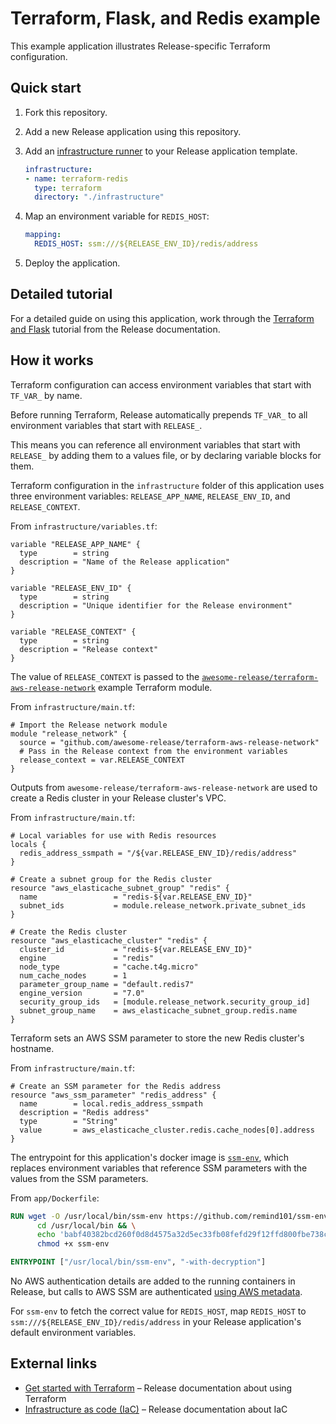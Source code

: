 # Terraform, Flask, and Redis example

This example application illustrates Release-specific Terraform configuration.

## Quick start

1.  Fork this repository.

2.  Add a new Release application using this repository.

3.  Add an [infrastructure runner](https://docs.releasehub.com/reference-documentation/application-settings/application-template/schema-definition#infrastructure) to your Release application template.
    ```yaml
    infrastructure:
    - name: terraform-redis
      type: terraform
      directory: "./infrastructure"
    ```

4.  Map an environment variable for `REDIS_HOST`:
    ```yaml
    mapping:
      REDIS_HOST: ssm:///${RELEASE_ENV_ID}/redis/address
    ```

5.  Deploy the application.

## Detailed tutorial

For a detailed guide on using this application, work through the [Terraform and Flask](https://docs.releasehub.com/guides-and-examples/common-setup-examples/terraform-flask-redis) tutorial from the Release documentation.

## How it works

Terraform configuration can access environment variables that start with `TF_VAR_` by name.

Before running Terraform, Release automatically prepends `TF_VAR_` to all environment variables that start with `RELEASE_`.

This means you can reference all environment variables that start with `RELEASE_` by adding them to a values file, or by declaring variable blocks for them.

Terraform configuration in the `infrastructure` folder of this application uses three environment variables: `RELEASE_APP_NAME`, `RELEASE_ENV_ID`, and `RELEASE_CONTEXT`.

From `infrastructure/variables.tf`:

```hcl
variable "RELEASE_APP_NAME" {
  type        = string
  description = "Name of the Release application"
}

variable "RELEASE_ENV_ID" {
  type        = string
  description = "Unique identifier for the Release environment"
}

variable "RELEASE_CONTEXT" {
  type        = string
  description = "Release context"
}
```

The value of `RELEASE_CONTEXT` is passed to the [`awesome-release/terraform-aws-release-network`](https://github.com/awesome-release/terraform-aws-release-network) example Terraform module.

From `infrastructure/main.tf`:

```hcl
# Import the Release network module
module "release_network" {
  source = "github.com/awesome-release/terraform-aws-release-network"
  # Pass in the Release context from the environment variables
  release_context = var.RELEASE_CONTEXT
}
```

Outputs from `awesome-release/terraform-aws-release-network` are used to create a Redis cluster in your Release cluster's VPC.

From `infrastructure/main.tf`:

```hcl
# Local variables for use with Redis resources
locals {
  redis_address_ssmpath = "/${var.RELEASE_ENV_ID}/redis/address"
}

# Create a subnet group for the Redis cluster
resource "aws_elasticache_subnet_group" "redis" {
  name                 = "redis-${var.RELEASE_ENV_ID}"
  subnet_ids           = module.release_network.private_subnet_ids
}

# Create the Redis cluster
resource "aws_elasticache_cluster" "redis" {
  cluster_id           = "redis-${var.RELEASE_ENV_ID}"
  engine               = "redis"
  node_type            = "cache.t4g.micro"
  num_cache_nodes      = 1
  parameter_group_name = "default.redis7"
  engine_version       = "7.0"
  security_group_ids   = [module.release_network.security_group_id]
  subnet_group_name    = aws_elasticache_subnet_group.redis.name
}
```

Terraform sets an AWS SSM parameter to store the new Redis cluster's hostname.

From `infrastructure/main.tf`:

```hcl
# Create an SSM parameter for the Redis address
resource "aws_ssm_parameter" "redis_address" {
  name        = local.redis_address_ssmpath
  description = "Redis address"
  type        = "String"
  value       = aws_elasticache_cluster.redis.cache_nodes[0].address
}
```

The entrypoint for this application's docker image is [`ssm-env`](https://github.com/remind101/ssm-env/), which replaces environment variables that reference SSM parameters with the values from the SSM parameters.

From `app/Dockerfile`:

```dockerfile
RUN wget -O /usr/local/bin/ssm-env https://github.com/remind101/ssm-env/releases/download/v0.0.5/ssm-env && \
      cd /usr/local/bin && \
      echo 'babf40382bcd260f0d8d4575a32d5ec33fb08fefd29f12ffd800fbe738c41021  ssm-env' | sha256sum -c && \
      chmod +x ssm-env

ENTRYPOINT ["/usr/local/bin/ssm-env", "-with-decryption"]
```

No AWS authentication details are added to the running containers in Release, but calls to AWS SSM are authenticated [using AWS metadata](https://docs.releasehub.com/integrations/integrations-overview/aws-integration/grant-access-to-aws-resources-s3-etc.-from-release#using-aws-metadata).

For `ssm-env` to fetch the correct value for `REDIS_HOST`, map `REDIS_HOST` to `ssm:///${RELEASE_ENV_ID}/redis/address` in your Release application's default environment variables.

## External links

- [Get started with Terraform](https://docs.releasehub.com/guides-and-examples/advanced-guides/infrastructure/terraform) – Release documentation about using Terraform
- [Infrastructure as code (IaC)](https://docs.releasehub.com/guides-and-examples/advanced-guides/infrastructure) – Release documentation about IaC